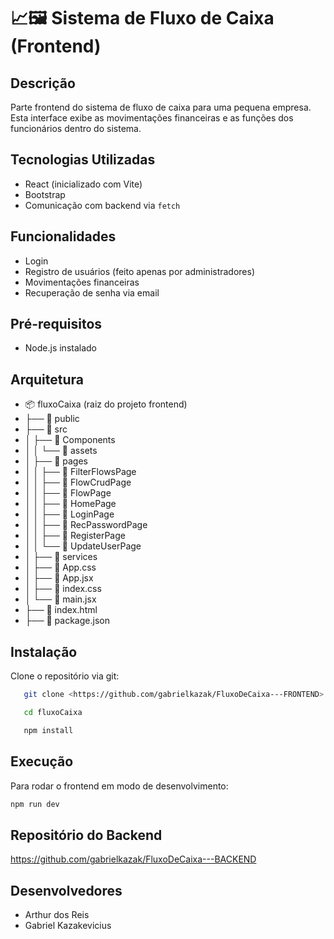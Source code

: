 # 📈🖼️ Sistema de Fluxo de Caixa (Frontend)

## Descrição

Parte frontend do sistema de fluxo de caixa para uma pequena empresa. Esta interface exibe as movimentações financeiras e as funções dos funcionários dentro do sistema.

## Tecnologias Utilizadas

- React (inicializado com Vite)
- Bootstrap
- Comunicação com backend via `fetch`

## Funcionalidades

- Login
- Registro de usuários (feito apenas por administradores)
- Movimentações financeiras
- Recuperação de senha via email

## Pré-requisitos

- Node.js instalado

## Arquitetura

- 📦 fluxoCaixa (raiz do projeto frontend)
- ├── 📁 public
- ├── 📁 src
- │   ├── 📁 Components
- │   │   └── 📁 assets
- │   ├── 📁 pages
- │   │   ├── 📁 FilterFlowsPage
- │   │   ├── 📁 FlowCrudPage
- │   │   ├── 📁 FlowPage
- │   │   ├── 📁 HomePage
- │   │   ├── 📁 LoginPage
- │   │   ├── 📁 RecPasswordPage
- │   │   ├── 📁 RegisterPage
- │   │   └── 📁 UpdateUserPage
- │   ├── 📁 services
- │   ├── 📄 App.css
- │   ├── 📄 App.jsx
- │   ├── 📄 index.css
- │   └── 📄 main.jsx
- ├── 📄 index.html
- ├── 📄 package.json


## Instalação

Clone o repositório via git:
```bash
   git clone <https://github.com/gabrielkazak/FluxoDeCaixa---FRONTEND>

   cd fluxoCaixa

   npm install
```

## Execução

Para rodar o frontend em modo de desenvolvimento:

```bash
npm run dev
```

## Repositório do Backend

https://github.com/gabrielkazak/FluxoDeCaixa---BACKEND

## Desenvolvedores

- Arthur dos Reis  
- Gabriel Kazakevicius
